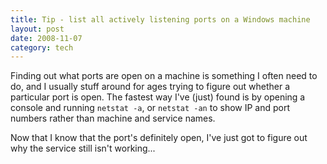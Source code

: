 ```yaml
---
title: Tip - list all actively listening ports on a Windows machine
layout: post
date: 2008-11-07
category: tech
---
```


Finding out what ports are open on a machine is something I often need to do, and I usually stuff around for ages trying to figure out whether a particular port is open. The fastest way I've (just) found is by opening a console and running `netstat -a`, or `netstat -an` to show IP and port numbers rather than machine and service names.

Now that I know that the port's definitely open, I've just got to figure out why the service still isn't working...

